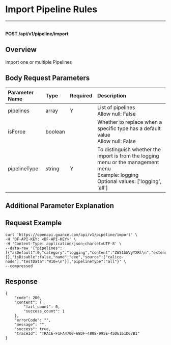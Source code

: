 # Import Pipeline Rules

---

<br />**POST /api/v1/pipeline/import**

## Overview
Import one or multiple Pipelines


## Body Request Parameters

| Parameter Name        | Type     | Required | Description              |
|:---------------------|:---------|:---------|:------------------------|
| pipelines            | array    | Y        | List of pipelines<br>Allow null: False <br> |
| isForce              | boolean  |          | Whether to replace when a specific type has a default value<br>Allow null: False <br> |
| pipelineType         | string   | Y        | To distinguish whether the import is from the logging menu or the management menu<br>Example: logging <br>Optional values: ['logging', 'all'] <br> |

## Additional Parameter Explanation



## Request Example
```shell
curl 'https://openapi.guance.com/api/v1/pipeline/import' \
-H 'DF-API-KEY: <DF-API-KEY>' \
-H 'Content-Type: application/json;charset=UTF-8' \
--data-raw '{"pipelines":[{"asDefault":0,"category":"logging","content":"ZW51bWVyYXRl\n","extend":{},"isDisable":false,"name":"eee","source":["calico-node"],"testData":"W10=\n"}],"pipelineType":"all"}' \
--compressed
```




## Response
```shell
{
    "code": 200,
    "content": {
        "fail_count": 0,
        "success_count": 1
    },
    "errorCode": "",
    "message": "",
    "success": true,
    "traceId": "TRACE-F1FA4700-68DF-4808-995E-45D6161D67B1"
} 
```
